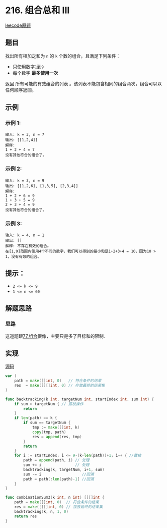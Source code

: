 # 216. 组合总和 III

[leecode原题](https://leetcode.cn/problems/combination-sum-iii/)

## 题目
找出所有相加之和为 `n` 的 `k` 个数的组合，且满足下列条件：

- 只使用数字`1`到`9`
- 每个数字 **最多使用一次** 

返回 所有可能的有效组合的列表 。该列表不能包含相同的组合两次，组合可以以任何顺序返回。

## 示例

### 示例 1:

```text
输入: k = 3, n = 7
输出: [[1,2,4]]
解释:
1 + 2 + 4 = 7
没有其他符合的组合了。
```

### 示例 2:

```text
输入: k = 3, n = 9
输出: [[1,2,6], [1,3,5], [2,3,4]]
解释:
1 + 2 + 6 = 9
1 + 3 + 5 = 9
2 + 3 + 4 = 9
没有其他符合的组合了。
```

### 示例 3:

```text
输入: k = 4, n = 1
输出: []
解释: 不存在有效的组合。
在[1,9]范围内使用4个不同的数字，我们可以得到的最小和是1+2+3+4 = 10，因为10 > 1，没有有效的组合。
```

## 提示：
- `2 <= k <= 9`
- `1 <= n <= 60`

## 解题思路

### 思路

这道题跟[77.组合](77-组合.md)很像，主要只是多了目标和的限制.

## 实现

[源码](./code/216-combination-sum-iii/main.go)
```go
var (
	path = make([]int, 0)   // 符合条件的结果
	res  = make([][]int, 0) // 存放最终的结果集
)

func backtracking(k int, targetNum int, startIndex int, sum int) {
	if sum > targetNum { // 剪枝操作
		return
	}
	if len(path) == k {
		if sum == targetNum {
			tmp := make([]int, k)
			copy(tmp, path)
			res = append(res, tmp)
		}
		return
	}
	for i := startIndex; i <= 9-(k-len(path))+1; i++ { //裁枝
		path = append(path, i) // 处理
		sum += i               // 处理
		backtracking(k, targetNum, i+1, sum)
		sum -= i                  //回溯
		path = path[:len(path)-1] //回溯
	}
}

func combinationSum3(k int, n int) [][]int {
	path = make([]int, 0)  // 符合条件的结果
	res = make([][]int, 0) // 存放最终的结果集
	backtracking(k, n, 1, 0)
	return res
}
```
